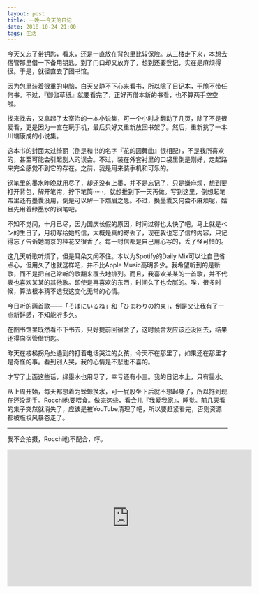 ```yaml
---
layout: post
title: 一晚——今天的日记
date: 2018-10-24 21:00
tags: 生活
---
```


今天又忘了带钥匙，看来，还是一直放在背包里比较保险。从三楼走下来，本想去宿管那里借一下备用钥匙，到了门口却又放弃了，想到还要登记，实在是麻烦得很。于是，就径直去了图书馆。

因为包里装着很重的电脑，白天又静不下心来看书，所以除了日记本，干脆不带任何书。不过，『御伽草纸』就要看完了，正好再借本新的书看，也不算两手空空啦。

找来找去，又拿起了太宰治的一本小说集，可一个小时才翻动了几页，除了不是很爱看，更是因为一直在玩手机，最后只好又重新放回书架了。然后，重新挑了一本川端康成的小说集。

这本书的封面太过绮丽（倒是和书的名字『花的圆舞曲』很相配），不是我所喜欢的，甚至可能会引起别人的误会。不过，装在外套衬里的口袋里倒是刚好，走起路来完全感觉不到它的存在。之前，我是用来装手机和可乐的。

钢笔里的墨水昨晚就用尽了，却还没有上墨，并不是忘记了，只是嫌麻烦，想到要打开背包，解开笔帘，拧下笔筒······，就想推到下一天再做。写到这里，倒想起笔帘里还有墨囊没用，倒是可以解一下燃眉之急。不过，换墨囊又何尝不麻烦呢，姑且先用着绿墨水的钢笔吧。

不知不觉间，十月已尽，因为国庆长假的原因，时间过得也太快了吧。马上就是ベン的生日了，月初写给她的信，大概是真的寄丢了，现在我也忘了信的内容，只记得忘了告诉她南京的桂花又很香了。每一封信都是自己用心写的，丢了怪可惜的。

这几天听歌听烦了，但是耳朵又闲不住。本以为Spotify的Daily Mix可以让自己省点心，但用久了也就这样吧，并不比Apple Music高明多少。我希望听到的是新歌，而不是把自己常听的歌翻来覆去地排列。而且，我喜欢某某的一首歌，并不代表也喜欢某某的其他歌。即使是再喜欢的东西，时间久了也会腻的。唉，很多时候，算法根本猜不透我这变化无常的心情。

今日听的两首歌——「そばにいるね」和「ひまわりの約束」，倒是又让我有了一点新鲜感，不知能听多久。

在图书馆里既然看不下书去，只好提前回宿舍了，这时候舍友应该还没回去，结果还得向宿管借钥匙。

昨天在楼梯拐角处遇到的打着电话哭泣的女孩，今天不在那里了，如果还在那里才是奇怪的事。看到别人哭，我的心情是不悲也不喜的。

才写了上面这些话，绿墨水也用尽了，幸亏还有小三。我的日记本上，只有墨水。

从上周开始，每天都想着为蝾螈换水，可一屁股坐下后就不想起身了，所以拖到现在还没动手。Rocchi也要喂食。做完这些，看会儿『我爱我家』，睡觉。前几天看的集子突然就消失了，应该是被YouTube清理了吧，所以要赶紧看完，否则资源都被版权风暴卷走了。

-------
我不会拍摄，Rocchi也不配合，哼。

<iframe width="560" height="315" src="https://www.youtube.com/embed/wK_gpIFh8Go" frameborder="0" allow="autoplay; encrypted-media" allowfullscreen></iframe>